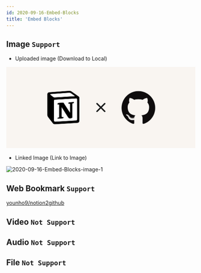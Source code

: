 ```yaml
---
id: 2020-09-16-Embed-Blocks
title: 'Embed Blocks'
---
```


## Image `Support`

- Uploaded image (Download to Local)

![2020-09-16-Embed-Blocks-image-0](images/2020-09-16-Embed-Blocks-image-0.png)

- Linked Image (Link to Image)

![2020-09-16-Embed-Blocks-image-1](https://images.unsplash.com/photo-1526170375885-4d8ecf77b99f?ixlib=rb-1.2.1&q=85&fm=jpg&crop=entropy&cs=srgb&ixid=eyJhcHBfaWQiOjYzOTIxfQ)

## Web Bookmark `Support`

[younho9/notion2github](https://github.com/younho9/notion2github)

## Video `Not Support`

## Audio `Not Support`

## File `Not Support`
